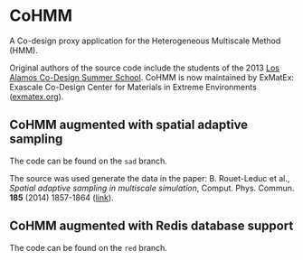 CoHMM
=====

A Co-design proxy application for the Heterogeneous Multiscale Method
(HMM).

Original authors of the source code include the students of the 2013
[Los Alamos Co-Design Summer School](http://codesign.lanl.gov/summer-school). 
CoHMM is now maintained by ExMatEx: Exascale Co-Design Center for Materials
in Extreme Environments ([exmatex.org](http://exmatex.org)).


CoHMM augmented with spatial adaptive sampling
---------------------------------------------

The code can be found on the `sad` branch.

The source was used generate the data in the paper: 
B. Rouet-Leduc et al.,
*Spatial adaptive sampling in multiscale simulation*,
Comput. Phys. Commun. **185** (2014) 1857-1864
([link](http://dx.doi.org/10.1016/j.cpc.2014.03.011)).

CoHMM augmented with Redis database support
---------------------------------------------

The code can be found on the `red` branch.

